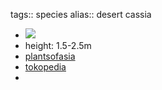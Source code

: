 tags:: species
alias:: desert cassia

- ![](https://peach-geographical-bat-397.mypinata.cloud/ipfs/QmTTWvtfFq7gd8EdvGZpyF3Ew9cQ7Edc1EjoiQkbjtY1ka)
- height: 1.5-2.5m
- [plantsofasia](http://www.plantsofasia.com/index/senna_polyphylla/0-379)
- [tokopedia](https://www.tokopedia.com/levineflorist/senna-polyphylla-akasia-accacia-golden-bibit-tanaman-hias-bunga?extParam=ivf%3Dfalse)
-